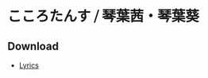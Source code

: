 # こころたんす ⧸ 琴葉茜・琴葉葵

## Download

- [Lyrics](https://raw.githubusercontent.com/intsuc/works/main/20220702/lyrics.txt)
